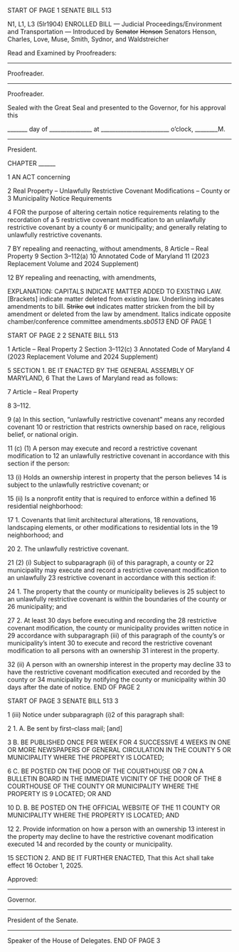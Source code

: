 START OF PAGE 1
SENATE BILL 513

N1, L1, L3 (5lr1904)
ENROLLED BILL
— Judicial Proceedings/Environment and Transportation —
Introduced by ~~Senator~~ ~~Henson~~ Senators Henson, Charles, Love, Muse, Smith,
Sydnor, and Waldstreicher

Read and Examined by Proofreaders:

_______________________________________________
Proofreader.
_______________________________________________
Proofreader.

Sealed with the Great Seal and presented to the Governor, for his approval this

_______ day of _______________ at ________________________ o’clock, ________M.

______________________________________________
President.

CHAPTER ______

1 AN ACT concerning

2 Real Property – Unlawfully Restrictive Covenant Modifications – County or
3 Municipality Notice Requirements

4 FOR the purpose of altering certain notice requirements relating to the recordation of a
5 restrictive covenant modification to an unlawfully restrictive covenant by a county
6 or municipality; and generally relating to unlawfully restrictive covenants.

7 BY repealing and reenacting, without amendments,
8 Article – Real Property
9 Section 3–112(a)
10 Annotated Code of Maryland
11 (2023 Replacement Volume and 2024 Supplement)

12 BY repealing and reenacting, with amendments,

EXPLANATION: CAPITALS INDICATE MATTER ADDED TO EXISTING LAW.
[Brackets] indicate matter deleted from existing law.
Underlining indicates amendments to bill.
~~Strike~~ ~~out~~ indicates matter stricken from the bill by amendment or deleted from the law by
amendment.
Italics indicate opposite chamber/conference committee amendments.*sb0513*
END OF PAGE 1

START OF PAGE 2
2 SENATE BILL 513

1 Article – Real Property
2 Section 3–112(c)
3 Annotated Code of Maryland
4 (2023 Replacement Volume and 2024 Supplement)

5 SECTION 1. BE IT ENACTED BY THE GENERAL ASSEMBLY OF MARYLAND,
6 That the Laws of Maryland read as follows:

7 Article – Real Property

8 3–112.

9 (a) In this section, “unlawfully restrictive covenant” means any recorded covenant
10 or restriction that restricts ownership based on race, religious belief, or national origin.

11 (c) (1) A person may execute and record a restrictive covenant modification to
12 an unlawfully restrictive covenant in accordance with this section if the person:

13 (i) Holds an ownership interest in property that the person believes
14 is subject to the unlawfully restrictive covenant; or

15 (ii) Is a nonprofit entity that is required to enforce within a defined
16 residential neighborhood:

17 1. Covenants that limit architectural alterations,
18 renovations, landscaping elements, or other modifications to residential lots in the
19 neighborhood; and

20 2. The unlawfully restrictive covenant.

21 (2) (i) Subject to subparagraph (ii) of this paragraph, a county or
22 municipality may execute and record a restrictive covenant modification to an unlawfully
23 restrictive covenant in accordance with this section if:

24 1. The property that the county or municipality believes is
25 subject to an unlawfully restrictive covenant is within the boundaries of the county or
26 municipality; and

27 2. At least 30 days before executing and recording the
28 restrictive covenant modification, the county or municipality provides written notice in
29 accordance with subparagraph (iii) of this paragraph of the county’s or municipality’s intent
30 to execute and record the restrictive covenant modification to all persons with an ownership
31 interest in the property.

32 (ii) A person with an ownership interest in the property may decline
33 to have the restrictive covenant modification executed and recorded by the county or
34 municipality by notifying the county or municipality within 30 days after the date of notice.
END OF PAGE 2

START OF PAGE 3
SENATE BILL 513 3

1 (iii) Notice under subparagraph (i)2 of this paragraph shall:

2 1. A. Be sent by first–class mail; [and]

3 B. BE PUBLISHED ONCE PER WEEK FOR 4 SUCCESSIVE
4 WEEKS IN ONE OR MORE NEWSPAPERS OF GENERAL CIRCULATION IN THE COUNTY
5 OR MUNICIPALITY WHERE THE PROPERTY IS LOCATED;

6 C. BE POSTED ON THE DOOR OF THE COURTHOUSE OR
7 ON A BULLETIN BOARD IN THE IMMEDIATE VICINITY OF THE DOOR OF THE
8 COURTHOUSE OF THE COUNTY OR MUNICIPALITY WHERE THE PROPERTY IS
9 LOCATED; OR AND

10 D. B. BE POSTED ON THE OFFICIAL WEBSITE OF THE
11 COUNTY OR MUNICIPALITY WHERE THE PROPERTY IS LOCATED; AND

12 2. Provide information on how a person with an ownership
13 interest in the property may decline to have the restrictive covenant modification executed
14 and recorded by the county or municipality.

15 SECTION 2. AND BE IT FURTHER ENACTED, That this Act shall take effect
16 October 1, 2025.

Approved:

________________________________________________________________________________
Governor.

________________________________________________________________________________
President of the Senate.

________________________________________________________________________________
Speaker of the House of Delegates.
END OF PAGE 3